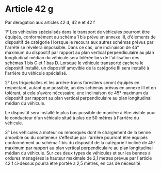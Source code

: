 # Article 42 g

Par dérogation aux articles 42 d, 42 e et 42 f

1° Les véhicules spécialisés dans le transport de véhicules pourront être équipés, conformément au schéma 1 bis prévu en annexe III, d'éléments de dispositif de catégorie I lorsque le recours aux autres schémas prévus par l'arrêté se révélera impossible. Dans ce cas, une inclinaison de 4â° maximum du dispositif par rapport au plan vertical perpendiculaire au plan longitudinal médian du véhicule sera tolérée lors de l'utilisation des schémas 1 bis C et 1 bas D. Lorsque le véhicule transporté cachera le dispositif installé, un dispositif amovible de la catégorie III sera installé à l'arrière du véhicule spécialisé.

2° Les triqueballes et les arrière-trains forestiers seront équipés en respectant, autant que possible, un des schémas prévus en annexe III et en tolérant, si cela s'avère nécessaire, une inclinaison de 45° maximum du dispositif par rapport au plan vertical perpen­diculaire au plan longitudinal médian du véhicule.

Le dispositif sera installé le plus bas possible de manière à être visible pour le conducteur d'un véhicule situé à plus de 50 mètres à l'arrière du véhicule.

3° Les véhicules à moteur ou remorqués dont le chargement de la benne amovible ou du conteneur s'effectue par l'arrière pourront être équipés conformément au schéma 1 bis du dispositif de la catégorie I incliné de 45° maximum par rapport au plan vertical perpendiculaire au plan longitudinal médian du véhicule. Sur ces deux types de véhicules et sur les bennes à ordures ménagères la hauteur maximale de 2,1 mètres prévue par l'article 42 f ci-dessus pourra être portée à 2,5 mètres, en cas de nécessité.

